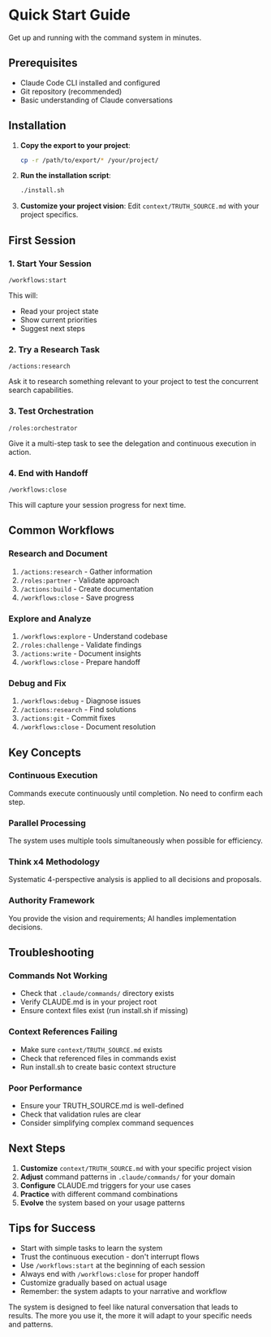# Quick Start Guide

Get up and running with the command system in minutes.

## Prerequisites

- Claude Code CLI installed and configured
- Git repository (recommended)
- Basic understanding of Claude conversations

## Installation

1. **Copy the export to your project**:
   ```bash
   cp -r /path/to/export/* /your/project/
   ```

2. **Run the installation script**:
   ```bash
   ./install.sh
   ```

3. **Customize your project vision**:
   Edit `context/TRUTH_SOURCE.md` with your project specifics.

## First Session

### 1. Start Your Session
```
/workflows:start
```
This will:
- Read your project state
- Show current priorities  
- Suggest next steps

### 2. Try a Research Task  
```
/actions:research
```
Ask it to research something relevant to your project to test the concurrent search capabilities.

### 3. Test Orchestration
```
/roles:orchestrator
```
Give it a multi-step task to see the delegation and continuous execution in action.

### 4. End with Handoff
```
/workflows:close  
```
This will capture your session progress for next time.

## Common Workflows

### Research and Document
1. `/actions:research` - Gather information
2. `/roles:partner` - Validate approach
3. `/actions:build` - Create documentation
4. `/workflows:close` - Save progress

### Explore and Analyze
1. `/workflows:explore` - Understand codebase
2. `/roles:challenge` - Validate findings
3. `/actions:write` - Document insights
4. `/workflows:close` - Prepare handoff

### Debug and Fix
1. `/workflows:debug` - Diagnose issues
2. `/actions:research` - Find solutions
3. `/actions:git` - Commit fixes
4. `/workflows:close` - Document resolution

## Key Concepts

### Continuous Execution
Commands execute continuously until completion. No need to confirm each step.

### Parallel Processing
The system uses multiple tools simultaneously when possible for efficiency.

### Think x4 Methodology
Systematic 4-perspective analysis is applied to all decisions and proposals.

### Authority Framework
You provide the vision and requirements; AI handles implementation decisions.

## Troubleshooting

### Commands Not Working
- Check that `.claude/commands/` directory exists
- Verify CLAUDE.md is in your project root
- Ensure context files exist (run install.sh if missing)

### Context References Failing
- Make sure `context/TRUTH_SOURCE.md` exists
- Check that referenced files in commands exist
- Run install.sh to create basic context structure

### Poor Performance
- Ensure your TRUTH_SOURCE.md is well-defined
- Check that validation rules are clear
- Consider simplifying complex command sequences

## Next Steps

1. **Customize** `context/TRUTH_SOURCE.md` with your specific project vision
2. **Adjust** command patterns in `.claude/commands/` for your domain
3. **Configure** CLAUDE.md triggers for your use cases
4. **Practice** with different command combinations
5. **Evolve** the system based on your usage patterns

## Tips for Success

- Start with simple tasks to learn the system
- Trust the continuous execution - don't interrupt flows
- Use `/workflows:start` at the beginning of each session
- Always end with `/workflows:close` for proper handoff
- Customize gradually based on actual usage
- Remember: the system adapts to your narrative and workflow

The system is designed to feel like natural conversation that leads to results. The more you use it, the more it will adapt to your specific needs and patterns.
